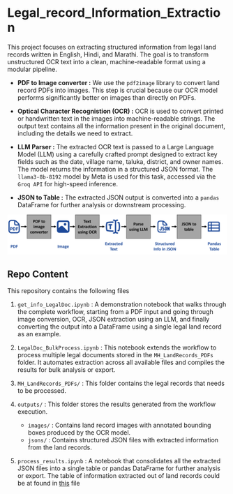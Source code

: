 # Legal_record_Information_Extraction

This project focuses on extracting structured information from legal land records written in English, Hindi, and Marathi. The goal is to transform unstructured OCR text into a clean, machine-readable format using a modular pipeline.

* **PDF to Image converter :** We use the `pdf2image` library to convert land record PDFs into images. This step is crucial because our OCR model performs significantly better on images than directly on PDFs.

* **Optical Character Recognistion (OCR) :** OCR is used to convert printed or handwritten text in the images into machine-readable strings. The output text contains all the information present in the original document, including the details we need to extract.

* **LLM Parser :** The extracted OCR text is passed to a Large Language Model (LLM) using a carefully crafted prompt designed to extract key fields such as the date, village name, taluka, district, and owner names. The model returns the information in a structured JSON format. The `llama3-8b-8192` model by Meta is used for this task, accessed via the `Groq API` for high-speed inference.

* **JSON to Table :** The extracted JSON output is converted into a `pandas` DataFrame for further analysis or downstream processing.

![workflow](workflow.png)


## Repo Content

This repository contains the following files

1. `get_info_LegalDoc.ipynb` : A demonstration notebook that walks through the complete workflow, starting from a PDF input and going through image conversion, OCR, JSON extraction using an LLM, and finally converting the output into a DataFrame using a single legal land record as an example.

2. `LegalDoc_BulkProcess.ipynb` : This notebook extends the workflow to process multiple legal documents stored in the `MH_LandRecords_PDFs` folder. It automates extraction across all available files and compiles the results for bulk analysis or export.

3. `MH_LandRecords_PDFs/` : This folder contains the legal records that needs to be processed.

4. `outputs/` : This folder stores the results generated from the workflow execution.
    * `images/` : Contains land record images with annotated bounding boxes produced by the OCR model.
    * `jsons/` :  Contains structured JSON files with extracted information from the land records.

5. `process_results.ipynb` : A notebook that consolidates all the extracted JSON files into a single table or pandas DataFrame for further analysis or export. The table of information extracted out of land records could be at found in [this](process_results.ipynb) file